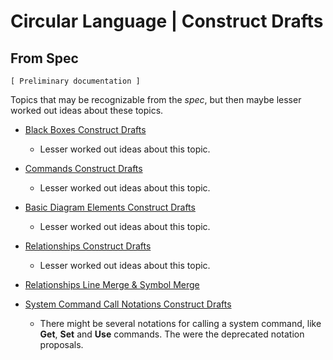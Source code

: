 Circular Language | Construct Drafts
====================================

From Spec
---------

`[ Preliminary documentation ]`

Topics that may be recognizable from the *spec*, but then maybe lesser worked out ideas about these topics.

- [Black Boxes Construct Drafts](black-boxes-construct-drafts)

    - Lesser worked out ideas about this topic.

- [Commands Construct Drafts](commands-construct-drafts)

    - Lesser worked out ideas about this topic.

- [Basic Diagram Elements Construct Drafts](basic-diagram-elements-construct-drafts.md)

    - Lesser worked out ideas about this topic.

- [Relationships Construct Drafts](relationships-construct-drafts.md)

    - Lesser worked out ideas about this topic.

- [Relationships Line Merge & Symbol Merge](relationships-line-merge-and-symbol-merge.md)

- [System Command Call Notations Construct Drafts](system-command-call-notations-construct-drafts.md)

    - There might be several notations for calling a system command, like __Get__, __Set__ and __Use__ commands. The were the deprecated notation proposals.